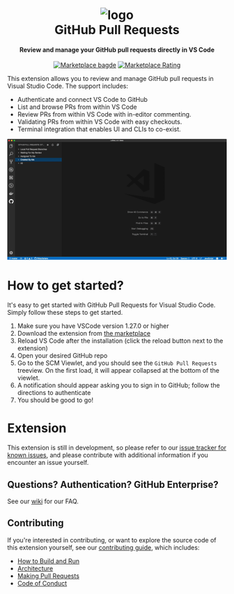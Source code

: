 <h1 align="center">
  <br>
    <img src="https://raw.githubusercontent.com/Microsoft/vscode-pull-request-github/master/resources/icons/github_logo.png" alt="logo" width="200">
  <br>
 GitHub Pull Requests
</h1>

<h4 align="center">Review and manage your GitHub pull requests directly in VS Code</h4>

<p align="center"><a href="https://marketplace.visualstudio.com/items?itemName=GitHub.vscode-pull-request-github"><img src="https://vsmarketplacebadge.apphb.com/version/GitHub.vscode-pull-request-github.svg?label=GitHub%20Pull%20Requests&colorB=196EC5" alt="Marketplace bagde"></a> <a href="https://marketplace.visualstudio.com/items?itemName=GitHub.vscode-pull-request-github#review-details"><img src="https://img.shields.io/vscode-marketplace/r/GitHub.vscode-pull-request-github.svg?label=Ratings&colorB=063063" alt="Marketplace Rating"></a></p>

This extension allows you to review and manage GitHub pull requests in Visual Studio Code. The support includes:
- Authenticate and connect VS Code to GitHub
- List and browse PRs from within VS Code
- Review PRs from within VS Code with in-editor commenting.
- Validating PRs from within VS Code with easy checkouts.
- Terminal integration that enables UI and CLIs to co-exist.

![Demo](https://github.com/Microsoft/vscode-pull-request-github/blob/master/.readme/demo.gif?raw=true)

# How to get started?
It's easy to get started with GitHub Pull Requests for Visual Studio Code. Simply follow these steps to get started.

1. Make sure you have VSCode version 1.27.0 or higher
1. Download the extension from [the marketplace](https://aka.ms/vscodepr-download)
1. Reload VS Code after the installation (click the reload button next to the extension)
1. Open your desired GitHub repo
1. Go to the SCM Viewlet, and you should see the `GitHub Pull Requests` treeview. On the first load, it will appear collapsed at the bottom of the viewlet.
1. A notification should appear asking you to sign in to GitHub; follow the directions to authenticate
1. You should be good to go!

# Extension
This extension is still in development, so please refer to our [issue tracker for known issues](https://github.com/Microsoft/vscode-pull-request-github/issues), and please contribute with additional information if you encounter an issue yourself.

## Questions? Authentication? GitHub Enterprise?

See our [wiki](https://github.com/Microsoft/vscode-pull-request-github/wiki) for our FAQ.

## Contributing

If you're interested in contributing, or want to explore the source code of this extension yourself, see our [contributing guide](https://github.com/Microsoft/vscode-pull-request-github/wiki/Contributing), which includes:
 - [How to Build and Run](https://github.com/Microsoft/vscode-pull-request-github/wiki/Contributing#build-and-run)
 - [Architecture](https://github.com/Microsoft/vscode-pull-request-github/wiki/Contributing#architecture)
 - [Making Pull Requests](https://github.com/Microsoft/vscode-pull-request-github/wiki/Contributing#pull-requests)
 - [Code of Conduct](https://github.com/Microsoft/vscode-pull-request-github/wiki/Contributing#code-of-conduct)
